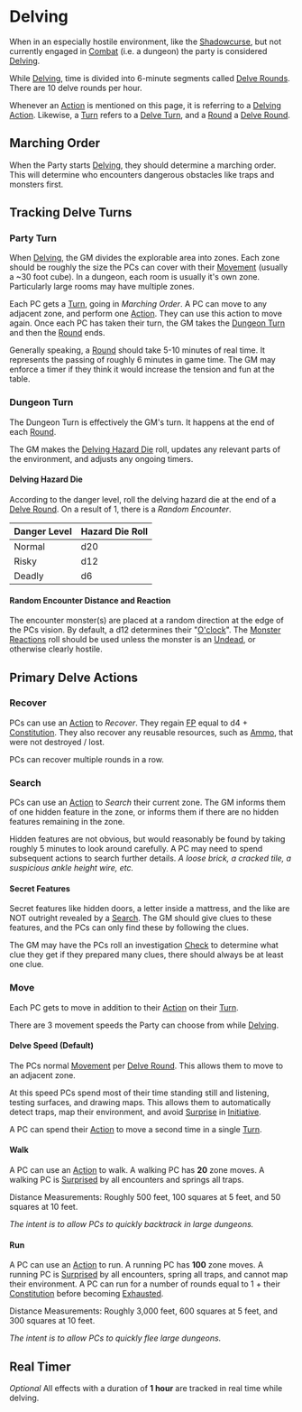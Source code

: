 # Delving

When in an especially hostile environment, like the [Shadowcurse](../Hazards/Shadowcurse.md), but not currently engaged in [Combat](../Combat/Combat.md) (i.e. a dungeon) the party is considered [Delving]().

While [Delving](), time is divided into 6-minute segments called [Delve Rounds](../Core%20Procedures/Round.md#Delve%20Round). There are 10 delve rounds per hour.

Whenever an [Action](../Core%20Procedures/Action.md) is mentioned on this page, it is referring to a [Delving Action](../Core%20Procedures/Action.md#Delving%20Action). Likewise, a [Turn](../Core%20Procedures/Turn.md) refers to a [Delve Turn](../Core%20Procedures/Turn.md#Delve%20Turn), and a [Round](../Core%20Procedures/Round.md) a [Delve Round](../Core%20Procedures/Round.md#Delve%20Round).

## Marching Order

When the Party starts [Delving](Delving.md), they should determine a marching order. This will determine who encounters dangerous obstacles like traps and monsters first.

## Tracking Delve Turns

### Party Turn

When [Delving](Delving.md), the GM divides the explorable area into zones. Each zone should be roughly the size the PCs can cover with their [Movement](../Combat/Movement.md) (usually a ~30 foot cube). In a dungeon, each room is usually it's own zone. Particularly large rooms may have multiple zones.

Each PC gets a [Turn](../Core%20Procedures/Turn.md), going in *Marching Order*. A PC can move to any adjacent zone, and perform one [Action](../Core%20Procedures/Action.md). They can use this action to move again. Once each PC has taken their turn, the GM takes the [Dungeon Turn](#Dungeon%20Turn) and then the [Round](../Core%20Procedures/Round.md) ends.

Generally speaking, a [Round](../Core%20Procedures/Round.md) should take 5-10 minutes of real time. It represents the passing of roughly 6 minutes in game time. The GM may enforce a timer if they think it would increase the tension and fun at the table.

### Dungeon Turn

The Dungeon Turn is effectively the GM's turn. It happens at the end of each [Round](../Core%20Procedures/Round.md).

The GM makes the [Delving Hazard Die](#Delving%20Hazard%20Die) roll, updates any relevant parts of the environment, and adjusts any ongoing timers.

#### Delving Hazard Die

According to the danger level, roll the delving hazard die at the end of a [Delve Round](../Core%20Procedures/Round.md#Delve%20Round). On a result of 1, there is a *Random Encounter*.

| Danger Level | Hazard Die Roll |
| ------------ | --------------- |
| Normal       | d20             |
| Risky        | d12             |
| Deadly       | d6              |

#### Random Encounter Distance and Reaction

The encounter monster(s) are placed at a random direction at the edge of the PCs vision. By default, a d12 determines their "[O'clock](https://en.wikipedia.org/wiki/Clock_position)". The [Monster Reactions](../Social%20Procedures/Monster%20Reactions.md) roll should be used unless the monster is an [Undead](../../Resources%20for%20GMs/Creatures/Creature%20Types/Undead.md), or otherwise clearly hostile.

## Primary Delve Actions

### Recover

PCs can use an [Action](../Core%20Procedures/Action.md) to *Recover*. They regain [FP](../../Player%20Characters/Derived%20Statistics/Fatigue%20Points.md) equal to d4 + [Constitution](../../Player%20Characters/The%20Ability%20Scores/Constitution.md). They also recover any reusable resources, such as [Ammo](../../Items%20and%20Gear/Weapon%20Properties/Ammo%20Property.md), that were not destroyed / lost.

PCs can recover multiple rounds in a row.

### Search

PCs can use an [Action](../Core%20Procedures/Action.md) to *Search* their current zone. The GM informs them of one hidden feature in the zone, or informs them if there are no hidden features remaining in the zone.

Hidden features are not obvious, but would reasonably be found by taking roughly 5 minutes to look around carefully. A PC may need to spend subsequent actions to search further details.
*A loose brick, a cracked tile, a suspicious ankle height wire, etc.*

#### Secret Features

Secret features like hidden doors, a letter inside a mattress, and the like are NOT outright revealed by a [Search](Delving.md#Search). The GM should give clues to these features, and the PCs can only find these by following the clues.

The GM may have the PCs roll an investigation [Check](../Core%20Procedures/Check.md) to determine what clue they get if they prepared many clues, there should always be at least one clue.

### Move

Each PC gets to move in addition to their [Action](../Core%20Procedures/Action.md) on their [Turn](../Core%20Procedures/Turn.md).

There are 3 movement speeds the Party can choose from while [Delving](Delving.md).

#### Delve Speed (Default)

The PCs normal [Movement](../Combat/Movement.md) per [Delve Round](../Core%20Procedures/Round.md#Delve%20Round). This allows them to move to an adjacent zone.

At this speed PCs spend most of their time standing still and listening, testing surfaces, and drawing maps. This allows them to automatically detect traps, map their environment, and avoid [Surprise](../Conditions/Surprised.md) in [Initiative](../Combat/Initiative.md).

A PC can spend their [Action](../Core%20Procedures/Action.md) to move a second time in a single [Turn](../Core%20Procedures/Turn.md).

#### Walk

A PC can use an [Action](../Core%20Procedures/Action.md) to walk. A walking PC has **20** zone moves. A walking PC is [Surprised](../Conditions/Surprised.md) by all encounters and springs all traps.

Distance Measurements: Roughly 500 feet, 100 squares at 5 feet, and 50 squares at 10 feet.

*The intent is to allow PCs to quickly backtrack in large dungeons.*

#### Run

A PC can use an [Action](../Core%20Procedures/Action.md) to run. A running PC has **100** zone moves. A running PC is [Surprised](../Conditions/Surprised.md) by all encounters, spring all traps, and cannot map their environment. A PC can run for a number of rounds equal to 1 + their [Constitution](../../Player%20Characters/The%20Ability%20Scores/Constitution.md) before becoming [Exhausted](../Conditions/Exhausted.md).

Distance Measurements: Roughly 3,000 feet, 600 squares at 5 feet, and 300 squares at 10 feet.

*The intent is to allow PCs to quickly flee large dungeons.*

## Real Timer

*Optional*
All effects with a duration of **1 hour** are tracked in real time while delving.
